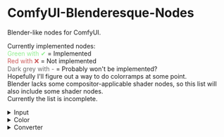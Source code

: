 # ComfyUI-Blenderesque-Nodes
Blender-like nodes for ComfyUI.<br>

Currently implemented nodes:<br>
<span style="color:LightGreen">Green with ✔</span> = Implemented<br>
<span style="color:IndianRed">Red with ❌</span> = Not implemented<br>
<span style="color:DimGrey">Dark grey with -</span> = Probably won't be implemented?<br>
Hopefully I'll figure out a way to do colorramps at some point.<br>
Blender lacks some compositor-applicable shader nodes, so this list will also include some shader nodes.<br>
Currently the list is incomplete.<br>

<details>
<summary>Input</summary>
<ul>
<li><span style="color:LightGreen">Value ✔</span></li>
<li><span style="color:IndianRed">RGB ❌</span></li>
<li><span style="color:IndianRed">Bokeh Image ❌</span></li>
Most other input nodes seem redundant.
</ul>
</details>

<details>
<summary>Color</summary>
<ul>
<li><span style="color:LightGreen">Brightness/Contrast ✔</span></li>
<li><span style="color:LightGreen">Gamma ✔</span></li>
<li><span style="color:IndianRed">Hue/Saturation/Value ❌</span></li>
<li><span style="color:LightGreen">Invert Color ✔</span></li>
<li><span style="color:DimGrey">Light Falloff -</span></li>
<li><span style="color:IndianRed">Mix Color ❌ (see Mix converter)</span></li>
<li><span style="color:DimGrey">RGB Curves -</span></li>
<li><span style="color:DimGrey">Color Balance -</span></li>
<li><span style="color:DimGrey">Color Correction -</span></li>
<li><span style="color:DimGrey">Hue Correct -</span></li>
<li><span style="color:IndianRed">Exposure ❌</span></li>
<li><span style="color:IndianRed">Tonemap ❌</span></li>
<br>
<li><span style="color:IndianRed">Alpha Over ❌</span></li>
<li><span style="color:IndianRed">Z Combine ❌</span></li>
<li><span style="color:IndianRed">Alpha Convert ❌</span></li>
<li><span style="color:IndianRed">Convert Colorspace ❌</span></li>
<li><span style="color:IndianRed">Set Alpha ❌</span></li>
</ul>
</details>

<details>
<summary>Converter</summary>
<ul>
<li><span style="color:IndianRed">Blackbody ❌</span></li>
<li><span style="color:IndianRed">Clamp ❌</span></li>
<li><span style="color:DimGrey">Color Ramp -</span></li>
<li><span style="color:IndianRed">Combine Color ❌</span></li>
<li><span style="color:IndianRed">Combine XYZ ❌</span></li>
<li><span style="color:DimGrey">Float Curve -</span></li>
<li><span style="color:IndianRed">Map Range ❌</span></li>
<li><span style="color:IndianRed">Math ❌</span></li>
<li><span style="color:IndianRed">Mix ❌</span></li>
<li><span style="color:IndianRed">RGB to BW ❌</span></li>
<li><span style="color:IndianRed">Separate Color ❌</span></li>
<li><span style="color:IndianRed">Separate XYZ ❌</span></li>
<li><span style="color:IndianRed">Vector Math ❌</span></li>
<li><span style="color:IndianRed">Wavelength ❌</span></li>
</ul>
</details>